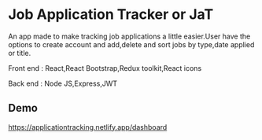 
# Job Application Tracker or JaT

An app made to make tracking job applications a little easier.User have the options to create account and add,delete and sort jobs by type,date applied or title.



Front end : React,React Bootstrap,Redux toolkit,React icons 

Back end : Node JS,Express,JWT
## Demo

https://applicationtracking.netlify.app/dashboard
